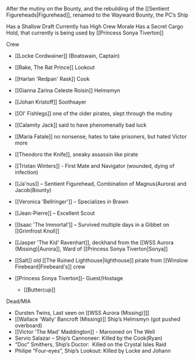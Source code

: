 After the mutiny on the Bounty, and the rebuilding of the [[Sentient Figureheads|Figurehead]], renamed to the Wayward Bounty, the PC’s Ship

Has a Shallow Draft
Currently has High Crew Morale
Has a Secret Cargo Hold, that currently is being used by [[Princess Sonya Tiverton]]

Crew
- [[Locke Cordwainer]] (Boatswain, Captain)
- [[Rake, The Rat Prince]] Lookout
- [[Harlan 'Redpan' Rask]] Cook
- [[Gianna Zarina Celeste Roisin]] Helmsmyn
- [[Johan Kristoff]] Soothsayer

- [[Ol' Fishlegs]] one of the older pirates, slept through the mutiny
- [[Calamity Jack]] said to have phenomenally bad luck
- [[Maria Fatale]] no nonsense, hates to take prisoners, but hated Victor more
- [[Theodoro the Knife]], sneaky assassin like pirate
- [[Tristan Winters]] - First Mate and Navigator (wounded, dying of infection)
- [[Ja'nus]] – Sentient Figurehead, Combination of Magnus(Aurora) and Jacob(Bounty)
- [[Veronica 'Bellringer']] – Specializes in Brawn
- [[Jean-Pierre]] – Excellent Scout
- [[Isaac 'The Immortal']] – Survived multiple days in a Gibbet on [[Grimfrost Knoll]]
- [[Jasper 'The Kid' Ravenhart]], deckhand from the [[WSS Aurora (Missing)|Aurora]], Ward of [[Princess Sonya Tiverton|Sonya]]
- [[Salt]] old [[The Ruined Lighthouse|lighthouse]] pirate from [[Winslow Firebeard|Firebeard's]] crew
- [[Princess Sonya Tiverton]]- Guest/Hostage
	- [[Buttercup]]

Dead/MIA
- Dursten Twins, Last seen on [[WSS Aurora (Missing)]]]
- [[Wallace 'Wally' Bancroft (Missing)]] Ship’s Helmsmyn (got pushed overboard)
- [[Victor 'The Mad' Maddington]] - Marooned on The Well
- Servio Salazar – Ship’s Cannoneer: Killed by the Cook(Ryan)
- “Doc” Smithers, Ship’s Doctor:  Killed on the Crystal Isles Raid
- Philipe “Four-eyes”, Ship’s Lookout: Killed by Locke and Johann
